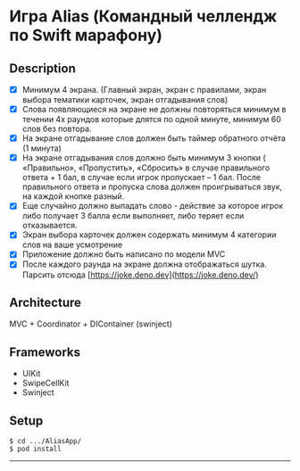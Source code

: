 # Игра Alias (Командный челлендж по Swift марафону)
## Description
- [x] Минимум 4 экрана. (Главный экран, экран с правилами, экран выбора тематики карточек, экран отгадывания слов)
- [x] Слова появляющиеся на экране не должны повторяться минимум в течении 4х раундов которые длятся по одной минуте, минимум 60 слов без повтора.
- [x] На экране отгадывание слов должен быть таймер обратного отчёта (1 минута)
- [x] На экране отгадывания слов должно быть минимум 3 кнопки ( «Правильно», «Пропустить», «Сбросить» в случае правильного ответа + 1 бал, в случае если игрок пропускает – 1 бал. После правильного ответа и пропуска слова должен проигрываться звук, на каждой кнопке разный.
- [x] Еще случайно должно выпадать слово - действие за которое игрок либо получает 3 балла если выполняет, либо теряет если отказывается.
- [x] Экран выбора карточек должен содержать минимум 4 категории слов на ваше усмотрение
- [x] Приложение должно быть написано по модели MVC
- [x] После каждого раунда на экране должна отображаться шутка. Парсить отсюда [https://joke.deno.dev](https://joke.deno.dev/)
## Architecture
MVC + Coordinator + DIContainer (swinject)
## Frameworks
- UIKit
- SwipeCellKit
- Swinject

## Setup
```
$ cd .../AliasApp/
$ pod install
```
---
